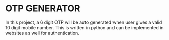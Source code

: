 
# OTP GENERATOR

In this project, a 6 digit OTP will be auto generated when user gives a valid 10 digit mobile number. This is written in python and can be implemented in websites as well for authentication.

